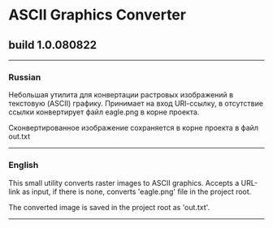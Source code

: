 # ASCII Graphics Converter
## build 1.0.080822
___

### Russian

Небольшая утилита для конвертации растровых изображений в текстовую (ASCII) графику. Принимает на вход URl-ссылку, в отсутствие ссылки конвертирует файл eagle.png в корне проекта. 

Сконвертированное изображение сохраняется в корне проекта в файл out.txt

___

### English

This small utility converts raster images to ASCII graphics. Accepts a URL-link as input, if there is none, converts 'eagle.png' file in the project root.

The converted image is saved in the project root as 'out.txt'.
___